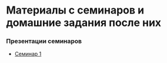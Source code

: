 # Материалы с семинаров и домашние задания после них

### Презентации семинаров
- [Семинар 1](/Sem%201/Resources/Семинар%20#1%20(12.01.2025).pdf)
